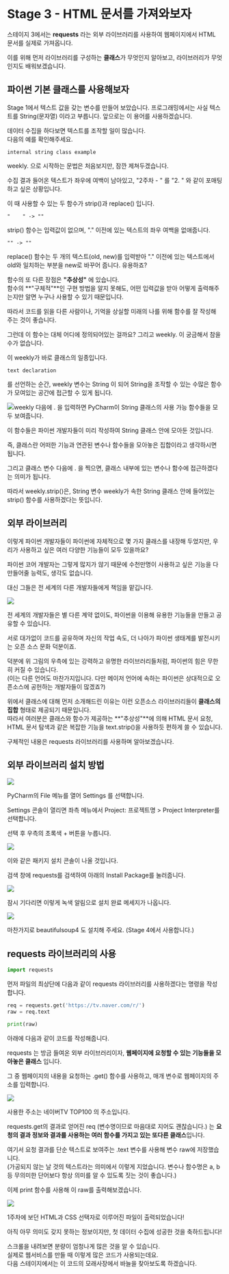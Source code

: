 # Stage 3 - HTML 문서를 가져와보자

스테이지 3에서는 **requests** 라는 외부 라이브러리를 사용하여 웹페이지에서 HTML 문서를 실제로 가져옵니다.

이를 위해 먼저 라이브러리를 구성하는 **클래스**가 무엇인지 알아보고, 라이브러리가 무엇인지도 배워보겠습니다.

## 파이썬 기본 클래스를 사용해보자

Stage 1에서 텍스트 값을 갖는 변수를 만들어 보았습니다. 프로그래밍에서는 사실 텍스트를 String\(문자열\) 이라고 부릅니다. 앞으로는 이 용어를 사용하겠습니다.

데이터 수집을 하다보면 텍스트를 조작할 일이 많습니다.  
다음의 예를 확인해주세요.

```text
internal string class example
```



weekly. 으로 시작하는 문법은 처음보지만, 잠깐 제쳐두겠습니다.

수집 결과 들어온 텍스트가 좌우에 여백이 남아있고, "2주차 - " 를 "2. " 와 같이 포매팅하고 싶은 상황입니다.

이 때 사용할 수 있는 두 함수가 strip\(\)과 replace\(\) 입니다.

```text
"    " -> ""
```

strip\(\) 함수는 입력값이 없으며, "." 이전에 있는 텍스트의 좌우 여백을 없애줍니다.

```text
"" -> ""
```

replace\(\) 함수는 두 개의 텍스트\(old, new\)를 입력받아  "." 이전에 있는 텍스트에서 old와 일치하는 부분을 new로 바꾸어 줍니다. 유용하죠?

함수의 또 다른 장점은 **"추상성"** 에 있습니다.  
함수의 **"구체적"**인 구현 방법을 알지 못해도, 어떤 입력값을 받아 어떻게 출력해주는지만 알면 누구나 사용할 수 있기 때문입니다.

따라서 코드를 읽을 다른 사람이나, 기억을 상실할 미래의 나를 위해 함수를 잘 작성해 주는 것이 좋습니다.



그런데 이 함수는 대체 어디에 정의되어있는 걸까요? 그리고 weekly. 이 궁금해서 참을 수가 없습니다.

이 weekly가 바로 클래스의 일종입니다.

```text
text declaration
```

를 선언하는 순간, weekly 변수는 String 이 되어 String을 조작할 수 있는 수많은 함수가 모여있는 공간에 접근할 수 있게 됩니다.

![weekly &#xB2E4;&#xC74C;&#xC5D0; . &#xC744; &#xC785;&#xB825;&#xD558;&#xBA74; PyCharm&#xC774; String &#xD074;&#xB798;&#xC2A4;&#xC758; &#xC0AC;&#xC6A9; &#xAC00;&#xB2A5; &#xD568;&#xC218;&#xB4E4;&#xC744; &#xBAA8;&#xB450; &#xBCF4;&#xC5EC;&#xC90D;&#xB2C8;&#xB2E4;.](../.gitbook/assets/image%20%28142%29.png)

이 함수들은 파이썬 개발자들이 미리 작성하여 String 클래스 안에 모아둔 것입니다.

즉, 클래스란 어떠한 기능과 연관된 변수나 함수들을 모아놓은 집합이라고 생각하시면 됩니다.

그리고 클래스 변수 다음에 . 을 찍으면, 클래스 내부에 있는 변수나 함수에 접근하겠다는 의미가 됩니다.

따라서 weekly.strip\(\)은, String 변수 weekly가 속한 String 클래스 안에 들어있는 strip\(\) 함수를 사용하겠다는 뜻입니다.



## 외부 라이브러리

이렇게 파이썬 개발자들이 파이썬에 자체적으로 몇 가지 클래스를 내장해 두었지만, 우리가 사용하고 싶은 여러 다양한 기능들이 모두 있을까요?

파이썬 코어 개발자는 그렇게 많지가 않기 때문에 수천만명이 사용하고 싶은 기능을 다 만들어줄 능력도, 생각도 없습니다.

대신 그들은 전 세계의 다른 개발자들에게 책임을 맡깁니다.

![](../.gitbook/assets/image%20%2839%29.png)

전 세계의 개발자들은 별 다른 계약 없이도, 파이썬을 이용해 유용한 기능들을 만들고 공유할 수 있습니다.

서로 대가없이 코드를 공유하며 자신의 작업 속도, 더 나아가 파이썬 생태계를 발전시키는 오픈 소스 문화 덕분이죠.

덕분에 위 그림의 우측에 있는 강력하고 유명한 라이브러리들처럼, 파이썬의 힘은 무한히 커질 수 있습니다.  
\(이는 다른 언어도 마찬가지입니다. 다만 메이저 언어에 속하는 파이썬은 상대적으로 오픈소스에 공헌하는 개발자들이 많겠죠?\)

위에서 클래스에 대해 먼저 소개해드린 이유는 이런 오픈소스 라이브러리들이 **클래스의 집합** 형태로 제공되기 때문입니다.  
따라서 여러분은 클래스와 함수가 제공하는 **"추상성"**에 의해 HTML 문서 요청, HTML 문서 탐색과 같은 복잡한 기능을 text.strip\(\)을 사용하듯 편하게 쓸 수 있습니다.

구체적인 내용은 requests 라이브러리를 사용하며 알아보겠습니다.



## 외부 라이브러리 설치 방법

![](../.gitbook/assets/image%20%2832%29.png)

PyCharm의 File 메뉴를 열어 Settings 를 선택합니다.

Settings 콘솔이 열리면 좌측 메뉴에서 Project: 프로젝트명 &gt; Project Interpreter를 선택합니다.

선택 후 우측의 초록색 + 버튼을 누릅니다.



![](../.gitbook/assets/image%20%2874%29.png)

이와 같은 패키지 설치 콘솔이 나올 것입니다.

검색 창에 requests를 검색하여 아래의 Install Package를 눌러줍니다.



![](../.gitbook/assets/image%20%2811%29.png)

잠시 기다리면 이렇게 녹색 알림으로 설치 완료 메세지가 나옵니다.



![](../.gitbook/assets/image%20%2869%29.png)

마찬가지로 beautifulsoup4 도 설치해 주세요. \(Stage 4에서 사용합니다.\)



## requests 라이브러리의 사용

```python
import requests
```

먼저 파일의 최상단에 다음과 같이 requests 라이브러리를 사용하겠다는 명령을 작성합니다.



```python
req = requests.get('https://tv.naver.com/r/')
raw = req.text

print(raw)
```

아래에 다음과 같이 코드를 작성해줍니다.

requests 는 방금 들여온 외부 라이브러리이자, **웹페이지에 요청할 수 있는 기능들을 모아놓은 클래스** 입니다.

그 중 웹페이지의 내용을 요청하는 .get\(\) 함수를 사용하고, 매개 변수로 웹페이지의 주소를 입력합니다.

![](../.gitbook/assets/image%20%2881%29.png)

사용한 주소는 네이버TV TOP100 의 주소입니다.

requests.get의 결과로 얻어진 req \(변수명이므로 마음대로 지어도 괜찮습니다.\) 는 **요청의 결과 정보와 결과를 사용하는 여러 함수를 가지고 있는 또다른 클래스**입니다.

여기서 요청 결과를 단순 텍스트로 보여주는 .text 변수를 사용해 변수 raw에 저장했습니다.  
\(가공되지 않는 날 것의 텍스트라는 의미에서 이렇게 지었습니다. 변수나 함수명은 a, b 등 무의미한 단어보다 항상 의미를 알 수 있도록 짓는 것이 좋습니다.\)

이제 print 함수를 사용해 이 raw를 출력해보겠습니다.

![](../.gitbook/assets/image%20%2872%29.png)

1주차에 보던 HTML과 CSS 선택자로 이루어진 파일이 출력되었습니다!

아직 아무 의미도 갖지 못하는 정보이지만, 첫 데이터 수집에 성공한 것을 축하드립니다!

스크롤을 내려보면 분량이 엄청나게 많은 것을 알 수 있습니다.   
실제로 웹서비스를 만들 때 이렇게 많은 코드가 사용되는데요.   
다음 스테이지에서는 이 코드의 모래사장에서 바늘을 찾아보도록 하겠습니다.



